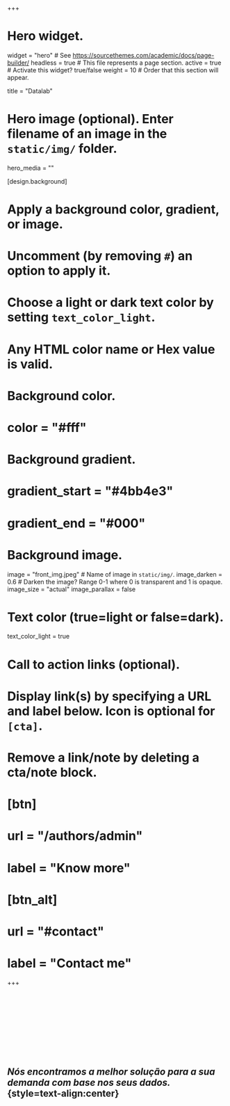 +++
# Hero widget.
widget = "hero"  # See https://sourcethemes.com/academic/docs/page-builder/
headless = true  # This file represents a page section.
active = true  # Activate this widget? true/false
weight = 10  # Order that this section will appear.

title = "Datalab"

# Hero image (optional). Enter filename of an image in the `static/img/` folder.
hero_media = ""

[design.background]
  # Apply a background color, gradient, or image.
  #   Uncomment (by removing `#`) an option to apply it.
  #   Choose a light or dark text color by setting `text_color_light`.
  #   Any HTML color name or Hex value is valid.

  # Background color.
  # color = "#fff"
  
  # Background gradient.
  # gradient_start = "#4bb4e3"
  # gradient_end = "#000"
  
  # Background image.
  image = "front_img.jpeg"  # Name of image in `static/img/`.
  image_darken = 0.6  # Darken the image? Range 0-1 where 0 is transparent and 1 is opaque.
  image_size = "actual"
  image_parallax = false

  # Text color (true=light or false=dark).
  text_color_light = true

# Call to action links (optional).
#   Display link(s) by specifying a URL and label below. Icon is optional for `[cta]`.
#   Remove a link/note by deleting a cta/note block.
# [btn]
#   url = "/authors/admin"
#   label = "Know more"
#   
# [btn_alt]
#   url = "#contact"
#   label = "Contact me"

+++
&nbsp;

&nbsp;

&nbsp;

&nbsp;

&nbsp;

&nbsp;
## _Nós encontramos a melhor solução para a sua demanda com base nos seus dados._ {style=text-align:center}
&nbsp;

&nbsp;

&nbsp;

&nbsp;

&nbsp;

&nbsp;

